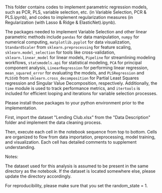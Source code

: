 This folder contains codes to implement parametric regression models, such as PCR, PLS, variable selection, etc. (in Variable Selection, PCR & PLS.ipynb), and codes to implement regularization measures (in Regularization (with Lasso & Ridge & ElasticNet).ipynb).
                                                                                                                                                                                                           
The packages needed to implement Variable Selection and other linear parametric methods include `pandas` for data manipulation, `numpy` for numerical computing, `matplotlib.pyplot` for data visualization, `StandardScaler` from `sklearn.preprocessing` for feature scaling, `sklearn.model_selection` for tools like cross-validation, `sklearn.linear_model` for linear models, `Pipeline` for streamlining modeling workflows, `statsmodels.api` for statistical modeling, `PCA` for principal component analysis, `LinearRegression` for performing linear regression, `mean_squared_error` for evaluating the models, and `PLSRegression` and `PLSSVD` from `sklearn.cross_decomposition` for Partial Least Squares regression and Singular Value Decomposition, respectively. Additionally, the `time` module is used to track performance metrics, and `itertools` is included for efficient looping and iterations for variable selection processes.

Please install those packages to your python environment prior to the implementation.

First, import the dataset "Lending Club.xlsx" from the "Data Description" folder and implement the data cleaning process.

Then, execute each cell in the notebook sequence from top to bottom. Cells are organized to flow from data importation, preprocessing, model training, and visualization. Each cell has detailed comments to supplement understanding.

Notes:

The dataset used for this analysis is assumed to be present in the same directory as the notebook. If the dataset is located somewhere else, please update the directory accordingly.

For reproducibility, please make sure that you set the random_state = 1.
